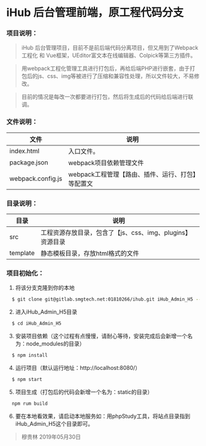 # iHub 后台管理前端，原工程代码分支


### 项目说明：
> iHub 后台管理项目，目前不是前后端代码分离项目，但又用到了Webpack工程化 和 Vue框架，UEditor富文本在线编辑器、Colpick等第三方插件。

> 用webpack工程化管理工具进行打包后，再给后端PHP进行嵌套，由于打包后的js、css、img等被进行了压缩和兼容性处理，所以文件较大，不易修改。

> 目前的情况是每改一次都要进行打包，然后将生成后的代码给后端进行联调。

### 文件说明：
文件|说明
---|---
index.html        |入口文件。
package.json      |webpack项目依赖管理文件
webpack.config.js |webpack工程管理【路由、插件、运行、打包】等配置文   

   
   
### 目录说明： 

目录|说明
---|---
src         |工程资源存放目录，包含了【js、css、img、plugins】资源目录
template    | 静态模板目录，存放html格式的文件



### 项目初始化：
1. 将该分支克隆到你的本地
```sh
  $ git clone git@gitlab.smgtech.net:01810266/ihub.git iHub_Admin_H5 --branch iHub_Admin_H5       
```

2. 进入iHub_Admin_H5目录
```sh
  $ cd iHub_Admin_H5
```

3. 安装项目依赖（这个过程有点慢慢，请耐心等待，安装完成后会新增一个名为：node_modules的目录）
```sh
  $ npm install
```

4. 运行项目（默认运行地址：http://localhost:8080/）
```sh
  $ npm start
```


5. 项目生成（打包后的代码会新增一个名为：static的目录）
```sh
  npm rum build
```

6. 要在本地看效果，请启动本地服务如：用phpStudy工具，将站点目录指到iHub_Admin_H5这个目录即可。




>  穆贵林
>  2019年05月30日











